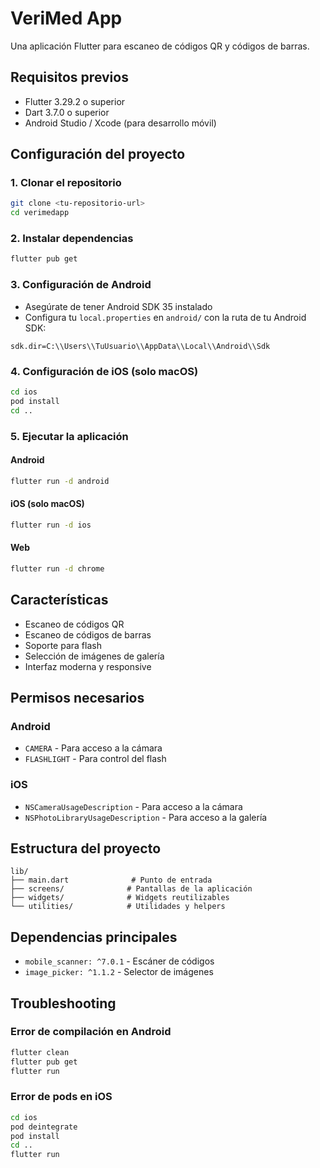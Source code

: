 # VeriMed App

Una aplicación Flutter para escaneo de códigos QR y códigos de barras.

## Requisitos previos

- Flutter 3.29.2 o superior
- Dart 3.7.0 o superior
- Android Studio / Xcode (para desarrollo móvil)

## Configuración del proyecto

### 1. Clonar el repositorio
```bash
git clone <tu-repositorio-url>
cd verimedapp
```

### 2. Instalar dependencias
```bash
flutter pub get
```

### 3. Configuración de Android
- Asegúrate de tener Android SDK 35 instalado
- Configura tu `local.properties` en `android/` con la ruta de tu Android SDK:
```
sdk.dir=C:\\Users\\TuUsuario\\AppData\\Local\\Android\\Sdk
```

### 4. Configuración de iOS (solo macOS)
```bash
cd ios
pod install
cd ..
```

### 5. Ejecutar la aplicación

#### Android
```bash
flutter run -d android
```

#### iOS (solo macOS)
```bash
flutter run -d ios
```

#### Web
```bash
flutter run -d chrome
```

## Características

- Escaneo de códigos QR
- Escaneo de códigos de barras
- Soporte para flash
- Selección de imágenes de galería
- Interfaz moderna y responsive

## Permisos necesarios

### Android
- `CAMERA` - Para acceso a la cámara
- `FLASHLIGHT` - Para control del flash

### iOS
- `NSCameraUsageDescription` - Para acceso a la cámara
- `NSPhotoLibraryUsageDescription` - Para acceso a la galería

## Estructura del proyecto

```
lib/
├── main.dart              # Punto de entrada
├── screens/              # Pantallas de la aplicación
├── widgets/              # Widgets reutilizables
└── utilities/            # Utilidades y helpers
```

## Dependencias principales

- `mobile_scanner: ^7.0.1` - Escáner de códigos
- `image_picker: ^1.1.2` - Selector de imágenes

## Troubleshooting

### Error de compilación en Android
```bash
flutter clean
flutter pub get
flutter run
```

### Error de pods en iOS
```bash
cd ios
pod deintegrate
pod install
cd ..
flutter run
```
